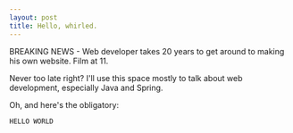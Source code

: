 ```yaml
---
layout: post
title: Hello, whirled.
---
```


BREAKING NEWS - Web developer takes 20 years to get around to making his own website.  Film at 11.

Never too late right?  I'll use this space mostly to talk about web development, especially Java and Spring.

Oh, and here's the obligatory:

`HELLO WORLD`